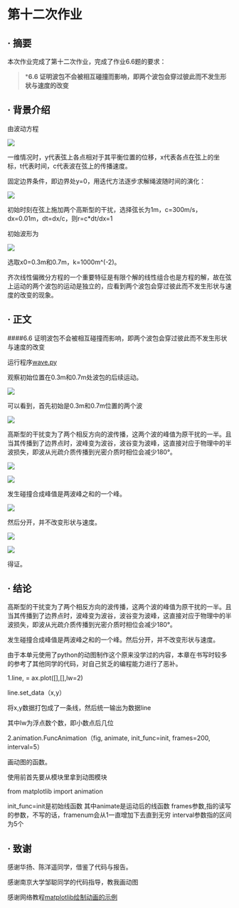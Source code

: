 # 第十二次作业

## · 摘要 ##
本次作业完成了第十二次作业，完成了作业6.6题的要求：

>***6.6 证明波包不会被相互碰撞而影响，即两个波包会穿过彼此而不发生形状与速度的改变**

## · 背景介绍
由波动方程

![](http://i.imgur.com/DyBhRqN.png)

一维情况时，y代表弦上各点相对于其平衡位置的位移，x代表各点在弦上的坐标，t代表时间，c代表波在弦上的传播速度。

固定边界条件，即边界处y=0，用迭代方法逐步求解绳波随时间的演化：

![](http://i.imgur.com/UlsYgUz.jpg)

初始时刻在弦上施加两个高斯型的干扰，选择弦长为1m，c=300m/s，dx=0.01m，dt=dx/c，则r=c*dt/dx=1

初始波形为

![](http://i.imgur.com/k42KVJc.png)

选取x0=0.3m和0.7m，k=1000m^(-2)。

齐次线性偏微分方程的一个重要特征是有限个解的线性组合也是方程的解，故在弦上运动的两个波包的运动是独立的，应看到两个波包会穿过彼此而不发生形状与速度的改变的现象。

## · 正文

####6.6 证明波包不会被相互碰撞而影响，即两个波包会穿过彼此而不发生形状与速度的改变

运行程序[wave.py](https://github.com/zhaozhanyi0804/computationalphysics_N2015301020052/blob/master/Homework_12/Word12.py)

观察初始位置在0.3m和0.7m处波包的后续运动。

![](http://i.imgur.com/N8hL3Lk.gif)

可以看到，首先初始是0.3m和0.7m位置的两个波

![](http://i.imgur.com/DHj2EgC.jpg)

高斯型的干扰变为了两个相反方向的波传播，这两个波的峰值为原干扰的一半。且当其传播到了边界点时，波峰变为波谷，波谷变为波峰，这直接对应于物理中的半波损失，即波从光疏介质传播到光密介质时相位会减少180°。

![](http://i.imgur.com/PCQK2lG.jpg)

![](http://i.imgur.com/Vk7CPSE.jpg)

发生碰撞合成峰值是两波峰之和的一个峰。

![](http://i.imgur.com/PlD77dq.jpg)

然后分开，并不改变形状与速度。

![](http://i.imgur.com/ZgU7irF.jpg)

![](http://i.imgur.com/6bhi1wa.jpg)

得证。

## · 结论

高斯型的干扰变为了两个相反方向的波传播，这两个波的峰值为原干扰的一半。且当其传播到了边界点时，波峰变为波谷，波谷变为波峰，这直接对应于物理中的半波损失，即波从光疏介质传播到光密介质时相位会减少180°。

发生碰撞合成峰值是两波峰之和的一个峰。然后分开，并不改变形状与速度。


由于本单元使用了python的动图制作这个原来没学过的内容，本章在书写时较多的参考了其他同学的代码，对自己贫乏的编程能力进行了恶补。

1.line, = ax.plot([],[],lw=2)

line.set_data（x,y）

将x,y数据打包成了一条线，然后统一输出为数据line

其中lw为浮点数个数，即小数点后几位


2.animation.FuncAnimation（fig, animate, init_func=init, frames=200, interval=5）

画动图的函数。

使用前首先要从模块里拿到动图模块

from matplotlib import animation

init_func=init是初始线函数
其中animate是运动后的线函数
frames参数,指的读写的参数，不写的话，framenum会从1一直增加下去直到无穷
interval参数指的区间为5个

## · 致谢


感谢华扬、陈洋遥同学，借鉴了代码与报告。

感谢南京大学邹聪同学的代码指导，教我画动图

感谢网络教程[matplotlib绘制动画的示例](http://blog.csdn.net/rumswell/article/details/11731003)
